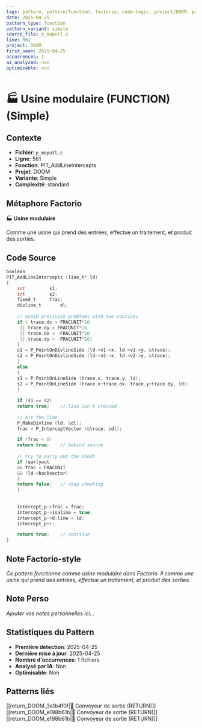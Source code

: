 ```yaml
---
tags: pattern, pattern/function, factorio, code-logic, project/DOOM, pattern/variant/simple
date: 2025-04-25
pattern_type: function
pattern_variant: simple
source_file: p_maputl.c
line: 561
project: DOOM
first_seen: 2025-04-25
occurrences: 1
ai_analyzed: non
optimizable: non
---
```


# 🏭 Usine modulaire (FUNCTION) (Simple)

## Contexte
- **Fichier**: `p_maputl.c`
- **Ligne**: 561
- **Fonction**: PIT_AddLineIntercepts
- **Projet**: DOOM
- **Variante**: Simple
- **Complexité**: standard

## Métaphore Factorio
🏭 **Usine modulaire**

Comme une usine qui prend des entrées, effectue un traitement, et produit des sorties.

## Code Source
```c
boolean
PIT_AddLineIntercepts (line_t* ld)
{
    int			s1;
    int			s2;
    fixed_t		frac;
    divline_t		dl;
	
    // avoid precision problems with two routines
    if ( trace.dx > FRACUNIT*16
	 || trace.dy > FRACUNIT*16
	 || trace.dx < -FRACUNIT*16
	 || trace.dy < -FRACUNIT*16)
    {
	s1 = P_PointOnDivlineSide (ld->v1->x, ld->v1->y, &trace);
	s2 = P_PointOnDivlineSide (ld->v2->x, ld->v2->y, &trace);
    }
    else
    {
	s1 = P_PointOnLineSide (trace.x, trace.y, ld);
	s2 = P_PointOnLineSide (trace.x+trace.dx, trace.y+trace.dy, ld);
    }
    
    if (s1 == s2)
	return true;	// line isn't crossed
    
    // hit the line
    P_MakeDivline (ld, &dl);
    frac = P_InterceptVector (&trace, &dl);

    if (frac < 0)
	return true;	// behind source
	
    // try to early out the check
    if (earlyout
	&& frac < FRACUNIT
	&& !ld->backsector)
    {
	return false;	// stop checking
    }
    
	
    intercept_p->frac = frac;
    intercept_p->isaline = true;
    intercept_p->d.line = ld;
    intercept_p++;

    return true;	// continue
}
```

## Note Factorio-style
*Ce pattern fonctionne comme usine modulaire dans Factorio. Il comme une usine qui prend des entrées, effectue un traitement, et produit des sorties.*

## Note Perso
*Ajouter vos notes personnelles ici...*

## Statistiques du Pattern
- **Première détection**: 2025-04-25
- **Dernière mise à jour**: 2025-04-25
- **Nombre d'occurrences**: 1 fichiers
- **Analysé par IA**: Non
- **Optimisable**: Non

## Patterns liés
[[return_DOOM_3e1b4f0f|🚚 Convoyeur de sortie (RETURN)]]
[[return_DOOM_e198b61b|🚚 Convoyeur de sortie (RETURN)]]
[[return_DOOM_e198b61b|🚚 Convoyeur de sortie (RETURN)]]
